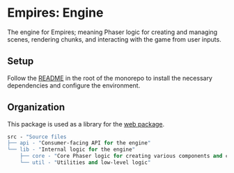 # Empires: Engine

The engine for Empires; meaning Phaser logic for creating and managing scenes, rendering chunks, and interacting with the game from user inputs.

## Setup

Follow the [README](../../README.md) in the root of the monorepo to install the necessary dependencies and configure the environment.

## Organization

This package is used as a library for the [web package](../../web).

```ml
src - "Source files
├── api - "Consumer-facing API for the engine"
└── lib - "Internal logic for the engine"
    ├── core - "Core Phaser logic for creating various components and classes"
    └── util - "Utilities and low-level logic"
```

